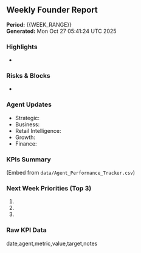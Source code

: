 ## Weekly Founder Report
**Period:** {{WEEK_RANGE}}  
**Generated:** Mon Oct 27 05:41:24 UTC 2025

### Highlights
-

### Risks & Blocks
-

### Agent Updates
- Strategic: 
- Business: 
- Retail Intelligence: 
- Growth: 
- Finance: 

### KPIs Summary
(Embed from `data/Agent_Performance_Tracker.csv`)

### Next Week Priorities (Top 3)
1. 
2. 
3. 

### Raw KPI Data
date,agent,metric,value,target,notes
